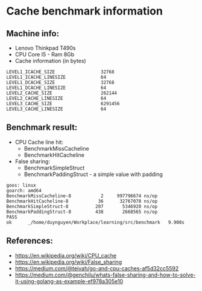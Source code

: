 # Cache benchmark information

## Machine info:

- Lenovo Thinkpad T490s
- CPU Core I5 - Ram 8Gb
- Cache information (in bytes)

```
LEVEL1_ICACHE_SIZE                 32768
LEVEL1_ICACHE_LINESIZE             64
LEVEL1_DCACHE_SIZE                 32768
LEVEL1_DCACHE_LINESIZE             64
LEVEL2_CACHE_SIZE                  262144
LEVEL2_CACHE_LINESIZE              64
LEVEL3_CACHE_SIZE                  6291456
LEVEL3_CACHE_LINESIZE              64
```

## Benchmark result:

- CPU Cache line hit:
	- BenchmarkMissCacheline
	- BenchmarkHitCacheline
- False sharing: 
	- BenchmarkSimpleStruct
	- BenchmarkPaddingStruct - a simple value with padding

```
goos: linux
goarch: amd64
BenchmarkMissCacheline-8   	       2	 997796674 ns/op
BenchmarkHitCacheline-8    	      36	  32767078 ns/op
BenchmarkSimpleStruct-8    	     207	   5346920 ns/op
BenchmarkPaddingStruct-8   	     438	   2668565 ns/op
PASS
ok  	_/home/duynguyen/Workplace/learning/src/benchmark	9.908s
```

## References:
- https://en.wikipedia.org/wiki/CPU_cache
- https://en.wikipedia.org/wiki/False_sharing
- https://medium.com/@teivah/go-and-cpu-caches-af5d32cc5592
- https://medium.com/@genchilu/whats-false-sharing-and-how-to-solve-it-using-golang-as-example-ef978a305e10